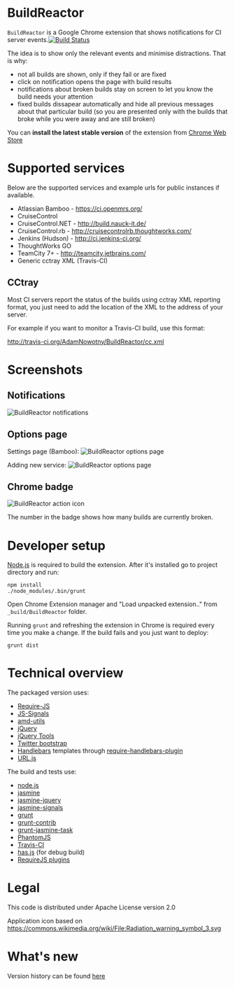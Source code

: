 BuildReactor
============

`BuildReactor` is a Google Chrome extension that shows notifications for CI server events.[![Build Status](https://secure.travis-ci.org/AdamNowotny/BuildReactor.png)](http://travis-ci.org/AdamNowotny/BuildReactor)

The idea is to show only the relevant events and minimise distractions. That is why:
 * not all builds are shown, only if they fail or are fixed
 * click on notification opens the page with build results
 * notifications about broken builds stay on screen to let you know the build needs your attention
 * fixed builds dissapear automatically and hide all previous messages about that particular build (so you are presented only with the builds that broke while you were away and are still broken)

You can **install the latest stable version** of the extension from [Chrome Web Store](http://goo.gl/BX01T)

Supported services
==================

Below are the supported services and example urls for public instances if available.

 * Atlassian Bamboo - https://ci.openmrs.org/
 * CruiseControl
 * CruiseControl.NET - http://build.nauck-it.de/
 * CruiseControl.rb - http://cruisecontrolrb.thoughtworks.com/
 * Jenkins (Hudson) - http://ci.jenkins-ci.org/
 * ThoughtWorks GO
 * TeamCity 7+ - http://teamcity.jetbrains.com/
 * Generic cctray XML (Travis-CI)

CCtray
------

Most CI servers report the status of the builds using cctray XML reporting format, you just need to add the location of the XML to the address of your server.

For example if you want to monitor a Travis-CI build, use this format:

http://travis-ci.org/AdamNowotny/BuildReactor/cc.xml

Screenshots
===========

Notifications
-------------
<img src="https://github.com/AdamNowotny/BuildReactor/raw/master/docs/notifications-640x400.jpg" alt="BuildReactor notifications">

Options page
------------
Settings page (Bamboo):
<img src="https://github.com/AdamNowotny/BuildReactor/raw/master/docs/settings-1280x800.jpg" alt="BuildReactor options page">

Adding new service:
<img src="https://github.com/AdamNowotny/BuildReactor/raw/master/docs/settings-new-1280x800.jpg" alt="BuildReactor options page">

Chrome badge
------------
<img src="https://github.com/AdamNowotny/BuildReactor/raw/master/docs/chrome-failed.jpg" alt="BuildReactor action icon">

The number in the badge shows how many builds are currently broken. 

Developer setup
===============

[Node.js](http://nodejs.org/) is required to build the extension. After it's installed go to project directory and run:

```
npm install
./node_modules/.bin/grunt
```

Open Chrome Extension manager and "Load unpacked extension.." from `_build/BuildReactor` folder.

Running `grunt` and refreshing the extension in Chrome is required every time you make a change. If the build fails and you just want to deploy:
```
grunt dist
```

Technical overview
==================

The packaged version uses:
 * [Require-JS](http://requirejs.org/)
 * [JS-Signals](http://millermedeiros.github.com/js-signals/)
 * [amd-utils](http://millermedeiros.github.com/amd-utils/)
 * [jQuery](http://jquery.com/)
 * [jQuery Tools](http://jquerytools.org/)
 * [Twitter bootstrap](http://twitter.github.com/bootstrap/)
 * [Handlebars](http://handlebarsjs.com/) templates through [require-handlebars-plugin](https://github.com/SlexAxton/require-handlebars-plugin)
 * [URL.js](https://github.com/ericf/urljs)

The build and tests use:
 * [node.js](http://nodejs.org/)
 * [jasmine](http://pivotal.github.com/jasmine/)
 * [jasmine-jquery](https://github.com/velesin/jasmine-jquery/)
 * [jasmine-signals](https://github.com/AdamNowotny/jasmine-signals)
 * [grunt](http://gruntjs.com/)
 * [grunt-contrib](https://github.com/gruntjs/grunt-contrib)
 * [grunt-jasmine-task](https://github.com/creynders/grunt-jasmine-task)
 * [PhantomJS](http://phantomjs.org/)
 * [Travis-CI](http://travis-ci.org/)
 * [has.js](https://github.com/phiggins42/has.js) (for debug build)
 * [RequireJS plugins](https://github.com/millermedeiros/requirejs-plugins)

Legal
=====

This code is distributed under Apache License version 2.0

Application icon based on https://commons.wikimedia.org/wiki/File:Radiation_warning_symbol_3.svg

What's new
============

Version history can be found [here](https://github.com/AdamNowotny/BuildReactor/wiki/What's-new)